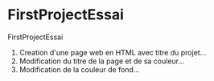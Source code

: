 # FirstProjectEssai
FirstProjectEssai
1. Creation d'une page web en HTML avec titre du projet...
2. Modification du titre de la page et de sa couleur...
3. Modification de la couleur de fond...
